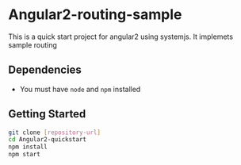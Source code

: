 # Angular2-routing-sample
This is a quick start project for angular2 using systemjs. It implemets sample routing

## Dependencies
- You must have `node` and `npm` installed

## Getting Started

```bash
git clone [repository-url]
cd Angular2-quickstart
npm install
npm start
```
